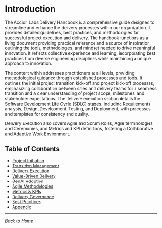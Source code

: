 # Introduction

The Accion Labs Delivery Handbook is a comprehensive guide designed to streamline and enhance the delivery processes within our organization. It provides detailed guidelines, best practices, and methodologies for successful project execution and delivery. The handbook functions as a living document providing practical reference and a source of inspiration, outlining the tools, methodologies, and mindset needed to drive meaningful innovation. It reflects collective experience and learning, incorporating best practices from diverse engineering disciplines while maintaining a unique approach to innovation.

The content within addresses practitioners at all levels, providing methodological guidance through established processes and tools. It outlines the initial project transition kick-off and project kick-off processes, emphasizing collaboration between sales and delivery teams for a seamless transition and a clear understanding of project scope, milestones, and stakeholder expectations. The delivery execution section details the Software Development Life Cycle (SDLC) stages, including Requirements analysis, Design, Development, Testing, and Deployment, with processes and templates for consistency and quality.

Delivery Execution also covers Agile and Scrum Roles, Agile terminologies and Ceremonies, and Metrics and KPI definitions, fostering a Collaborative and Adaptive Work Environment.

## Table of Contents

- [Project Initiation](../project-initiation/)
- [Transition Management](../transition/)
- [Delivery Execution](../delivery-execution/)
- [Value-Driven Delivery](../value-driven-delivery/)
- [GenAI Adoption](../genai-adoption/)
- [Agile Methodologies](../agile-methodologies/)
- [Metrics & KPIs](../metrics-kpis/)
- [Delivery Governance](../delivery-governance/)
- [Best Practices](../best-practices/)
- [Appendix](../appendix/)

---

*[Back to Home](../index.md)*
